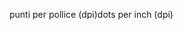 <span data-ttu-id="0e3d8-101">punti per pollice (dpi)</span><span class="sxs-lookup"><span data-stu-id="0e3d8-101">dots per inch (dpi)</span></span>